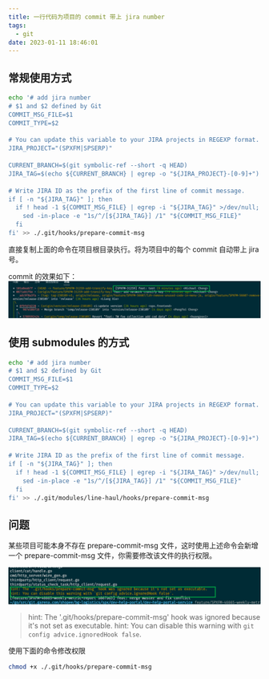 ```yaml
---
title: 一行代码为项目的 commit 带上 jira number
tags:
  - git
date: 2023-01-11 18:46:01
---
```


## 常规使用方式

```sh
echo '# add jira number
# $1 and $2 defined by Git
COMMIT_MSG_FILE=$1
COMMIT_TYPE=$2

# You can update this variable to your JIRA projects in REGEXP format.
JIRA_PROJECT="(SPXFM|SPSERP)"

CURRENT_BRANCH=$(git symbolic-ref --short -q HEAD)                     # Get current branch name
JIRA_TAG=$(echo ${CURRENT_BRANCH} | egrep -o "${JIRA_PROJECT}-[0-9]+") # Parse JIRA ID from branch name

# Write JIRA ID as the prefix of the first line of commit message.
if [ -n "${JIRA_TAG}" ]; then
  if ! head -1 ${COMMIT_MSG_FILE} | egrep -i "${JIRA_TAG}" >/dev/null; then # Not write JIRA ID if already has.
    sed -in-place -e "1s/^/[${JIRA_TAG}] /1" "${COMMIT_MSG_FILE}"
  fi
fi' >> ./.git/hooks/prepare-commit-msg
```

直接复制上面的命令在项目根目录执行。将为项目中的每个 commit 自动带上 jira 号。

commit 的效果如下：
![image](../images/git-hooks-jira-screenshot.png)

## 使用 submodules 的方式

```sh
echo '# add jira number
# $1 and $2 defined by Git
COMMIT_MSG_FILE=$1
COMMIT_TYPE=$2

# You can update this variable to your JIRA projects in REGEXP format.
JIRA_PROJECT="(SPXFM|SPSERP)"

CURRENT_BRANCH=$(git symbolic-ref --short -q HEAD)                     # Get current branch name
JIRA_TAG=$(echo ${CURRENT_BRANCH} | egrep -o "${JIRA_PROJECT}-[0-9]+") # Parse JIRA ID from branch name

# Write JIRA ID as the prefix of the first line of commit message.
if [ -n "${JIRA_TAG}" ]; then
  if ! head -1 ${COMMIT_MSG_FILE} | egrep -i "${JIRA_TAG}" >/dev/null; then # Not write JIRA ID if already has.
    sed -in-place -e "1s/^/[${JIRA_TAG}] /1" "${COMMIT_MSG_FILE}"
  fi
fi' >> ./.git/modules/line-haul/hooks/prepare-commit-msg

```

## 问题

某些项目可能本身不存在 prepare-commit-msg 文件，这时使用上述命令会新增一个 prepare-commit-msg 文件，你需要修改该文件的执行权限。

![image](../images/git-hooks-error.png)
> hint: The '.git/hooks/prepare-commit-msg' hook was ignored because it's not set as executable.
hint: You can disable this warning with `git config advice.ignoredHook false`.

使用下面的命令修改权限

```bash
chmod +x ./.git/hooks/prepare-commit-msg
```